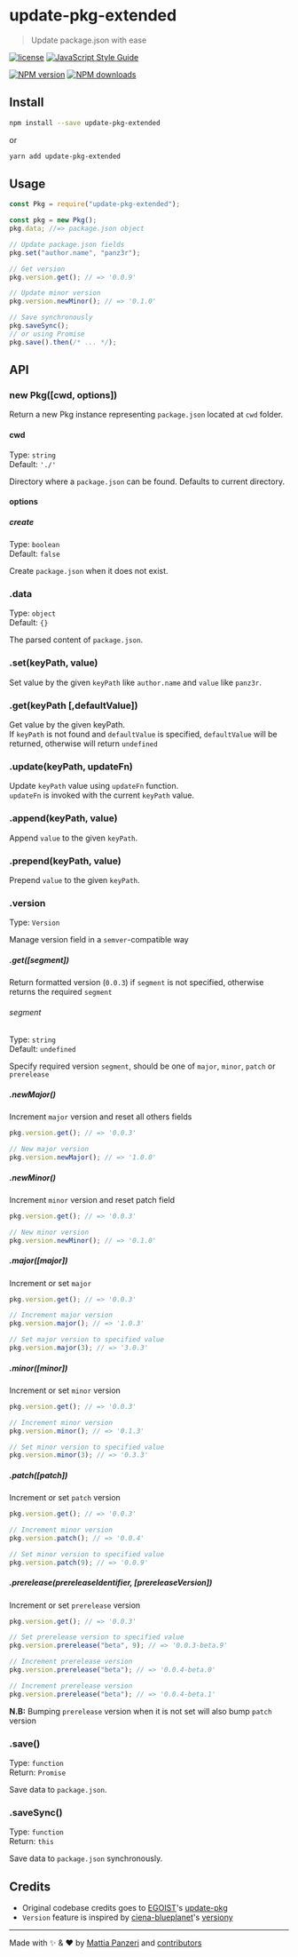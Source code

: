 # update-pkg-extended

> Update package.json with ease

[![license](https://img.shields.io/npm/l/update-pkg-extended)](LICENSE) [![JavaScript Style Guide](https://img.shields.io/badge/code_style-standard-brightgreen.svg)](https://standardjs.com)

[![NPM version](https://img.shields.io/npm/v/update-pkg-extended.svg)](https://npmjs.com/package/update-pkg-extended) [![NPM downloads](https://img.shields.io/npm/dm/update-pkg-extended.svg)](https://npmjs.com/package/update-pkg-extended)

## Install

```sh
npm install --save update-pkg-extended
```

or

```sh
yarn add update-pkg-extended
```

## Usage

```js
const Pkg = require("update-pkg-extended");

const pkg = new Pkg();
pkg.data; //=> package.json object

// Update package.json fields
pkg.set("author.name", "panz3r");

// Get version
pkg.version.get(); // => '0.0.9'

// Update minor version
pkg.version.newMinor(); // => '0.1.0'

// Save synchronously
pkg.saveSync();
// or using Promise
pkg.save().then(/* ... */);
```

## API

### new Pkg([cwd, options])

Return a new Pkg instance representing `package.json` located at `cwd` folder.

#### cwd

Type: `string`<br>
Default: `'./'`

Directory where a `package.json` can be found. Defaults to current directory.

#### options

##### create

Type: `boolean`<br>
Default: `false`

Create `package.json` when it does not exist.

### .data

Type: `object`<br>
Default: `{}`

The parsed content of `package.json`.

### .set(keyPath, value)

Set value by the given `keyPath` like `author.name` and `value` like `panz3r`.

### .get(keyPath [,defaultValue])

Get value by the given keyPath.<br>
If `keyPath` is not found and `defaultValue` is specified, `defaultValue` will be returned, otherwise will return `undefined`

### .update(keyPath, updateFn)

Update `keyPath` value using `updateFn` function.<br>
`updateFn` is invoked with the current `keyPath` value.

### .append(keyPath, value)

Append `value` to the given `keyPath`.

### .prepend(keyPath, value)

Prepend `value` to the given `keyPath`.

### .version

Type: `Version`

Manage version field in a `semver`-compatible way

##### .get([segment])

Return formatted version (`0.0.3`) if `segment` is not specified, otherwise returns the required `segment`

###### segment

Type: `string`<br>
Default: `undefined`

Specify required version `segment`, should be one of `major`, `minor`, `patch` or `prerelease`

##### .newMajor()

Increment `major` version and reset all others fields

```js
pkg.version.get(); // => '0.0.3'

// New major version
pkg.version.newMajor(); // => '1.0.0'
```

##### .newMinor()

Increment `minor` version and reset patch field

```js
pkg.version.get(); // => '0.0.3'

// New minor version
pkg.version.newMinor(); // => '0.1.0'
```

##### .major([major])

Increment or set `major`

```js
pkg.version.get(); // => '0.0.3'

// Increment major version
pkg.version.major(); // => '1.0.3'

// Set major version to specified value
pkg.version.major(3); // => '3.0.3'
```

##### .minor([minor])

Increment or set `minor` version

```js
pkg.version.get(); // => '0.0.3'

// Increment minor version
pkg.version.minor(); // => '0.1.3'

// Set minor version to specified value
pkg.version.minor(3); // => '0.3.3'
```

##### .patch([patch])

Increment or set `patch` version

```js
pkg.version.get(); // => '0.0.3'

// Increment minor version
pkg.version.patch(); // => '0.0.4'

// Set minor version to specified value
pkg.version.patch(9); // => '0.0.9'
```

##### .prerelease(prereleaseIdentifier, [prereleaseVersion])

Increment or set `prerelease` version

```js
pkg.version.get(); // => '0.0.3'

// Set prerelease version to specified value
pkg.version.prerelease("beta", 9); // => '0.0.3-beta.9'

// Increment prerelease version
pkg.version.prerelease("beta"); // => '0.0.4-beta.0'

// Increment prerelease version
pkg.version.prerelease("beta"); // => '0.0.4-beta.1'
```

**N.B:** Bumping `prerelease` version when it is not set will also bump `patch` version

### .save()

Type: `function`<br>
Return: `Promise`

Save data to `package.json`.

### .saveSync()

Type: `function`<br>
Return: `this`

Save data to `package.json` synchronously.

## Credits

- Original codebase credits goes to [EGOIST](https://github.com/egoist)'s [update-pkg](https://github.com/egoist/update-pkg)
- `Version` feature is inspired by [ciena-blueplanet](https://github.com/ciena-blueplanet)'s [versiony](https://github.com/ciena-blueplanet/versiony)

---

Made with :sparkles: & :heart: by [Mattia Panzeri](https://codeberg.org/panz3r) and [contributors](https://codeberg.org/panz3r/update-pkg-extended/activity)
